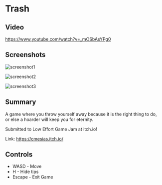 # Trash

## Video

https://www.youtube.com/watch?v=_mOSbAsYPg0

## Screenshots

![screenshot1](https://user-images.githubusercontent.com/17791454/158064516-aaa24927-8933-48a4-9fbe-89553616e83a.png)

![screenshot2](https://user-images.githubusercontent.com/17791454/158064518-f9d795fa-45cf-44dc-a443-38d9da5639b7.png)

![screenshot3](https://user-images.githubusercontent.com/17791454/158064520-f87b122e-d8c4-4a64-860a-8de66149ae93.png)

## Summary

A game where you throw yourself away because it is the right thing to do, or else a hoarder will keep you for eternity.

Submitted to Low Effort Game Jam at itch.io!

Link: https://cmesias.itch.io/


## Controls
* WASD - Move
* H - Hide tips
* Escape - Exit Game
